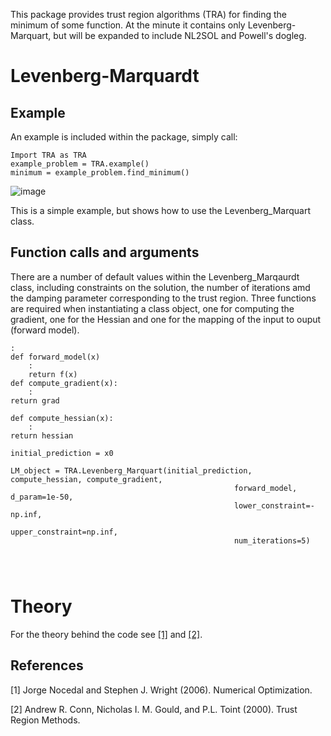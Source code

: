 This package provides trust region algorithms (TRA) for finding the minimum of some function. At the minute it contains only Levenberg-Marquart, but will be expanded to include NL2SOL and Powell's dogleg. 
# Levenberg-Marquardt
## Example
An example is included within the package, simply call:

```
Import TRA as TRA
example_problem = TRA.example()
minimum = example_problem.find_minimum()

```
![image](https://user-images.githubusercontent.com/60707891/115858459-e4d7ea00-a426-11eb-8dd5-fdaa93e9c574.png)

This is a simple example, but shows how to use the Levenberg_Marquart class. 


## Function calls and arguments

There are a number of default values within the Levenberg_Marqaurdt class, including constraints on the solution, the number of iterations amd the damping parameter corresponding to the trust region. Three functions are required when instantiating a class object, one for computing the gradient, one for the Hessian and one for the mapping of the input to ouput (forward model). 
```
:
def forward_model(x)
    :
    return f(x)
def compute_gradient(x):
    :
return grad

def compute_hessian(x):
    :
return hessian

initial_prediction = x0

LM_object = TRA.Levenberg_Marquart(initial_prediction, compute_hessian, compute_gradient,
                                                  forward_model, d_param=1e-50,
                                                  lower_constraint=-np.inf,
                                                  upper_constraint=np.inf,
                                                  num_iterations=5)
                                                  
                                                  
    
```

# Theory 

 For the theory behind the code see [[1]](#1) and [[2]](#2). 

## References
<a id="1">[1]</a> 
Jorge Nocedal and Stephen J. Wright  (2006). 
Numerical Optimization. 

<a id="2">[2]</a> 
 Andrew R. Conn, Nicholas I. M. Gould, and P.L. Toint (2000). 
Trust Region Methods. 


